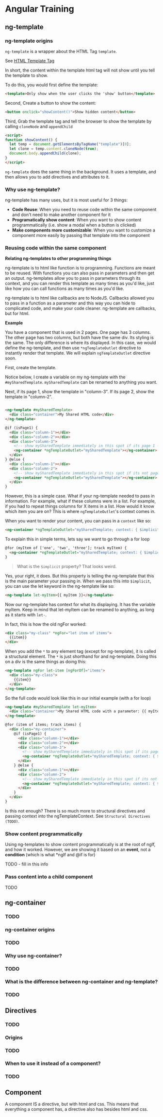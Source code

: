 # Angular Training

## ng-template

### ng-template origins

`ng-template` is a wrapper about the HTML Tag `template`.

See [HTML Template Tag](https://www.w3schools.com/tags/tag_template.asp)

In short, the content within the template html tag will not show until you tell the template to show.

To do this, you would first define the template:

```html
<template>Only show when the user clicks the 'show' button</template>
```

Second, Create a button to show the content:

```html
<button onclick="showContent()">Show hidden content</button>
```

Third, Grab the template tag and tell the browser to show the template by calling `cloneNode` and `appendChild`

```html
<script>
function showContent() {
  let temp = document.getElementsByTagName("template")[0];
  let clone = temp.content.cloneNode(true);
  document.body.appendChild(clone);
}
</script>
```

`ng-template` does the same thing in the background. It uses a template, and then allows you to add directives and attributes to it.

### Why use ng-template?

ng-template has many uses, but it is most useful for 3 things:

- **Code Reuse**: When you need to reuse code within the same component and don't need to make another component for it
- **Programatically show content**: When you want to show content programmatically (i.e. show a modal when a button is clicked)
- **Make components more customizable**: When you want to customize a component more easily by passing that template into the component

### Reusing code within the same component

**Relating ng-templates to other programming things**

ng-template is to html like function is to programming. Functions are meant to be reused. With functions you can also pass in parameters and then get an output. ng-templates allow you to pass in parameters through its context, and you can render this template as many times as you'd like, just like how you can call functions as many times as you'd like.

ng-template is to html like callbacks are to NodeJS. Callbacks allowed you to pass in a function as a parameter and this way you can hide to complicated code, and make your code cleaner. ng-template are callbacks, but for html.

**Example**

You have a component that is used in 2 pages. One page has 3 columns. The other page has two columns, but both have the same div. Its styling is the same. The only difference is where its displayed. In this case, we would define the ng-template, and then use `*ngTemplateOutlet` directive to instantly render that template. We will explain `ngTemplateOutlet` directive soon.

First, create the template.

Notice below, I create a variable on my ng-template with the `#mySharedTemplate`. `mySharedTemplate` can be renamed to anything you want.

Next, if its page 1, show the template in "column-3". If its page 2, show the template in "column-2".

```html

<ng-template #mySharedTemplate>
  <div class="container">My Shared HTML code</div>
</ng-template>

@if (isPage1) {
  <div class="column-1"></div>
  <div class="column-2"></div>
  <div class="column-3">
    <!-- show mySharedTemplate immediately in this spot if its page 1 -->
    <ng-container *ngTemplateOutlet="mySharedTemplate"></ng-container>
  </div>
} @else {
  <div class="column-1"></div>
  <div class="column-2">
    <!-- show mySharedTemplate immediately in this spot if its not page 1 -->
    <ng-container *ngTemplateOutlet="mySharedTemplate"></ng-container>
  </div>
}
```

However, this is a simple case. What if your ng-template needed to pass in information. For example, what if these columns were in a list. For example, if you had to repeat things columns for X items in a list. How would it know which item you are on? This is where `ngTemplateOutlet`'s context comes in. 

When you want to render your content, you can pass in a `context` like so:

```html
<ng-container *ngTemplateOutlet="mySharedTemplate; context: { $implicit: myItem }"></ng-container>
```

To explain this in simple terms, lets say we want to go through a for loop

```html
@for (myItem of ['one', 'two', 'three']; track myItem) {
  <ng-container *ngTemplateOutlet="mySharedTemplate; context: { $implicit: myItem }"></ng-container>
}
```

> What is the `$implicit` property? That looks weird.

Yes, your right, it does. But this property is telling the ng-template that this is the main parameter your passing in. When we pass this into `$implicit`, you can use the let keyword in the ng-template like so:

```html
<ng-template let-myItem>{{ myItem }}</ng-template>
```

Now our ng-template has context for what its displaying. It has the variable myItem. Keep in mind that let-myItem can be renamed to anything, as long as it starts with `let-`.

In fact, this is how the old ngFor worked:

```html
<div class="my-class" *ngFor="let item of items">
  {{item}}
</div>
```

When you add the `*` to any element tag (except for ng-template), it is called a structural element. The `*` is just shorthand for and ng-template. Doing this on a div is the same things as doing this:

```html
<ng-template ngFor let-item [ngForOf]="items">
  <div class="my-class">
    {{item}}
  </div>
</ng-template>
```

So the full code would look like this in our initial example (with a for loop)

```html
<ng-template #mySharedTemplate let-myItem>
  <div class="container">My Shared HTML code with a parameter: {{ myItem }}</div>
</ng-template>

@for (item of items; track items) {
  <div class="my-container">
    @if (isPage1) {
      <div class="column-1"></div>
      <div class="column-2"></div>
      <div class="column-3">
        <!-- show mySharedTemplate immediately in this spot if its page 1 -->
        <ng-container *ngTemplateOutlet="mySharedTemplate; context: { $implicit: item }"></ng-container>
      </div>
    } @else {
      <div class="column-1"></div>
      <div class="column-2">
        <!-- show mySharedTemplate immediately in this spot if its not page 1 -->
        <ng-container *ngTemplateOutlet="mySharedTemplate; context: { $implicit: item }"></ng-container>
      </div>
    }
  </div>
}
```

Is this not enough? There is so much more to structural directives and passing context into the ngTemplateContext. See `Structural Directives (TODO)`.


### Show content programmatically

Using ng-templates to show content programmatically is at the root of ngIf, and how it worked. However, we are showing it based on an **event**, not a **condition** (which is what *ngIf and @if is for)

TODO - fill in this info


### Pass content into a child component
TODO

## ng-container


### TODO

### ng-container origins

### TODO

### Why use ng-container?

### TODO

### What is the difference between ng-container and ng-template?

### TODO

## Directives


### TODO

### Origins

### TODO

### When to use it instead of a component?

### TODO

## Component

A component IS a directive, but with html and css. This means that everything a component has, a directive also has besides html and css.
